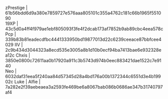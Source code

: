 zPrestige | 61b56bdd6d9a380e7859727e576aaa805101c355a4762c181c66b1965f551090                                                                                                     
19XP | 43c5d0a4ff4f979ae1ebf805093f3fe4f2dcab173af7852b9ab89cbc4eea578c                                                                                                             
Pcp | 339b83b81eadecdfbc4441333950bd19877013d22c6239ceeace87bbfcee4029                                                                                                              IIV | 2c9b434d3044323a8ecd535e3005a8b1d10b0ecf94ba7413bae6e932328ea12c                                                                                                              Chxis | 3850e0800c72611aa0b17920a911c3b5743d974b0eec883421dae1522c7e9140                                                          
Neo | 6032daf31eea5f240aa84d57345d28a4bd176a00b1372344c6551d3e4b19902c
Luke | 
Alfie | 7a282e2f39aebeaea3a2593fe469be6a8067bab086b0686ae347b31740797af4
